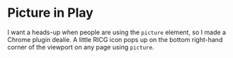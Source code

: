 # Picture in Play

I want a heads-up when people are using the `picture` element, so I made a Chrome plugin dealie. A little RICG icon pops up on the bottom right-hand corner of the viewport on any page using `picture`.